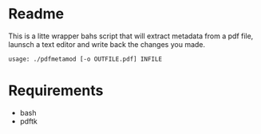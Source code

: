 # Readme

This is a litte wrapper bahs script that will extract metadata from a pdf file,
launsch a text editor and write back the changes you made.

    usage: ./pdfmetamod [-o OUTFILE.pdf] INFILE

# Requirements

* bash
* pdftk
